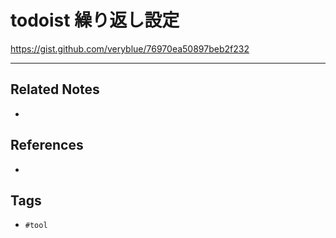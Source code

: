 # todoist 繰り返し設定
https://gist.github.com/veryblue/76970ea50897beb2f232

---
## Related Notes
- 

## References
- 

## Tags
- `#tool` 